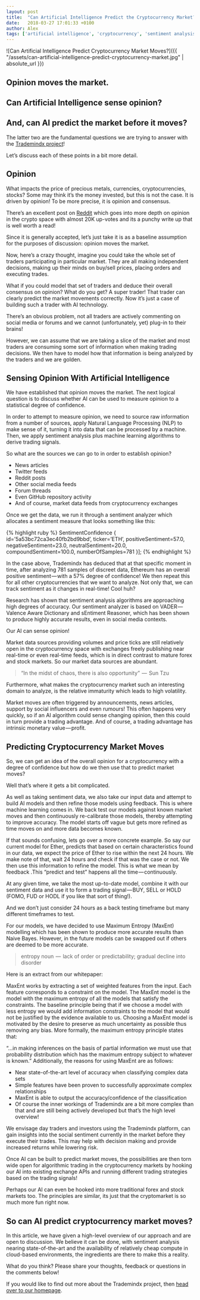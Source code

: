 ```yaml
---
layout: post
title:  "Can Artificial Intelligence Predict the Cryptocurrency Market?"
date:   2018-03-27 17:01:33 +0100
author: Alex
tags: ['artificial intelligence', 'cryptocurrency', 'sentiment analysis', 'machine learning']
---
```


![Can Artificial Intelligence Predict Cryptocurrency Market Moves?]({{ "/assets/can-artificial-intelligence-predict-cryptocurrency-market.jpg" | absolute_url }})

## Opinion moves the market.

## Can Artificial Intelligence sense opinion?

## And, can AI predict the market before it moves?

The latter two are the fundamental questions we are trying to answer with the [Trademindx project][trademindx]!

Let’s discuss each of these points in a bit more detail.

## Opinion

What impacts the price of precious metals, currencies, cryptocurrencies, stocks? Some may think it’s the money invested, but this is not the case. It is driven by opinion! To be more precise, it is opinion and consensus.

There’s an excellent post on [Reddit][reddit] which goes into more depth on opinion in the crypto space with almost 20K up-votes and its a punchy write up that is well worth a read!

Since it is generally accepted, let’s just take it is as a baseline assumption for the purposes of discussion: opinion moves the market.

Now, here’s a crazy thought, imagine you could take the whole set of traders participating in particular market. They are all making independent decisions, making up their minds on buy/sell prices, placing orders and executing trades.

What if you could model that set of traders and deduce their overall consensus on opinion? What do you get? A super trader! That trader can clearly predict the market movements correctly. Now it’s just a case of building such a trader with AI technology.

There’s an obvious problem, not all traders are actively commenting on social media or forums and we cannot (unfortunately, yet) plug-in to their brains!

However, we can assume that we are taking a slice of the market and most traders are consuming some sort of information when making trading decisions. We then have to model how that information is being analyzed by the traders and we are golden.

## Sensing Opinion With Artificial Intelligence

We have established that opinion moves the market. The next logical question is to discuss whether AI can be used to measure opinion to a statistical degree of confidence.

In order to attempt to measure opinion, we need to source raw information from a number of sources, apply Natural Language Processing (NLP) to make sense of it, turning it into data that can be processed by a machine. Then, we apply sentiment analysis plus machine learning algorithms to derive trading signals.

So what are the sources we can go to in order to establish opinion?

- News articles
- Twitter feeds
- Reddit posts
- Other social media feeds
- Forum threads
- Even GitHub repository activity
- And of course, market data feeds from cryptocurrency exchanges

Once we get the data, we run it through a sentiment analyzer which allocates a sentiment measure that looks something like this:

{% highlight ruby %}
SentimentConfidence {
id=’5a53bc72ca3ec40fb2bd9bbd’,
ticker=’ETH’,
positiveSentiment=57.0,
negativeSentiment=23.0,
neutralSentiment=20.0,
compoundSentiment=100.0,
numberOfSamples=781
}];
{% endhighlight %}

In the case above, Trademindx has deduced that at that specific moment in time, after analyzing 781 samples of discreet data, Ethereum has an overall positive sentiment — with a 57% degree of confidence! We then repeat this for all other cryptocurrencies that we want to analyze. Not only that, we can track sentiment as it changes in real-time! Cool huh?

Research has shown that sentiment analysis algorithms are approaching high degrees of accuracy. Our sentiment analyzer is based on VADER — Valence Aware Dictionary and sEntiment Reasoner, which has been shown to produce highly accurate results, even in social media contexts.

Our AI can sense opinion!

Market data sources providing volumes and price ticks are still relatively open in the cryptocurrency space with exchanges freely publishing near real-time or even real-time feeds, which is in direct contrast to mature forex and stock markets. So our market data sources are abundant.

<blockquote>“In the midst of chaos, there is also opportunity”  —  Sun Tzu</blockquote>

Furthermore, what makes the cryptocurrency market such an interesting domain to analyze, is the relative immaturity which leads to high volatility.

Market moves are often triggered by announcements, news articles, support by social influencers and even rumours! This often happens very quickly, so if an AI algorithm could sense changing opinion, then this could in turn provide a trading advantage. And of course, a trading advantage has intrinsic monetary value — profit.

## Predicting Cryptocurrency Market Moves

So, we can get an idea of the overall opinion for a cryptocurrency with a degree of confidence but how do we then use that to predict market moves?

Well that’s where it gets a bit complicated.

As well as taking sentiment data, we also take our input data and attempt to build AI models and then refine those models using feedback. This is where machine learning comes in. We back test our models against known market moves and then continuously re-calibrate those models, thereby attempting to improve accuracy. The model starts off vague but gets more refined as time moves on and more data becomes known.

If that sounds confusing, lets go over a more concrete example. So say our current model for Ether, predicts that based on certain characteristics found in our data, we expect the price of Ether to rise within the next 24 hours. We make note of that, wait 24 hours and check if that was the case or not. We then use this information to refine the model. This is what we mean by feedback .This “predict and test” happens all the time — continuously.

At any given time, we take the most up-to-date model, combine it with our sentiment data and use it to form a trading signal — BUY, SELL or HOLD (FOMO, FUD or HODL if you like that sort of thing!).

And we don’t just consider 24 hours as a back testing timeframe but many different timeframes to test.

For our models, we have decided to use Maximum Entropy (MaxEnt) modelling which has been shown to produce more accurate results than Naive Bayes. However, in the future models can be swapped out if others are deemed to be more accurate.

<blockquote>entropy noun  —  lack of order or predictability; gradual decline into disorder</blockquote>

Here is an extract from our whitepaper:

MaxEnt works by extracting a set of weighted features from the input. Each feature corresponds to a constraint on the model. The MaxEnt model is the model with the maximum entropy of all the models that satisfy the constraints. The baseline principle being that if we choose a model with less entropy we would add information constraints to the model that would not be justified by the evidence available to us. Choosing a MaxEnt model is motivated by the desire to preserve as much uncertainty as possible thus removing any bias. More formally, the maximum entropy principle states that:

“…in making inferences on the basis of partial information we must use that probability distribution which has the maximum entropy subject to whatever is known.”
Additionally, the reasons for using MaxEnt are as follows:

- Near state-of-the-art level of accuracy when classifying complex data sets
- Simple features have been proven to successfully approximate complex relationships
- MaxEnt is able to output the accuracy/confidence of the classification
- Of course the inner workings of Trademindx are a bit more complex than that and are still being actively developed but that’s the high level overview!

We envisage day traders and investors using the Trademindx platform, can gain insights into the social sentiment currently in the market before they execute their trades. This may help with decision making and provide increased returns while lowering risk.

Once AI can be built to predict market moves, the possibilities are then torn wide open for algorithmic trading in the cryptocurrency markets by hooking our AI into existing exchange APIs and running different trading strategies based on the trading signals!

Perhaps our AI can even be hooked into more traditional forex and stock markets too. The principles are similar, its just that the cryptomarket is so much more fun right now.

## So can AI predict cryptocurrency market moves?

In this article, we have given a high-level overview of our approach and are open to discussion. We believe it can be done, with sentiment analysis nearing state-of-the-art and the availability of relatively cheap compute in cloud-based environments, the ingredients are there to make this a reality.

What do you think? Please share your thoughts, feedback or questions in the comments below!

If you would like to find out more about the Trademindx project, then [head over to our homepage][trademindx].

[reddit]:https://www.reddit.com/r/CryptoCurrency/comments/7vga1y/i_will_tell_you_exactly_what_is_going_on_here/
[trademindx]: https://trademindx.com
